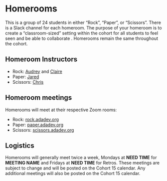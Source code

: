 # Homerooms

This is a group of 24 students in either “Rock”, “Paper”, or “Scissors”. There is a Slack channel for each homeroom. The purpose of your homeroom is to create a “classroom-sized” setting within the cohort for all students to feel seen and be able to collaborate . Homerooms remain the same throughout the cohort.


## Homeroom Instructors

- Rock: [Audrey](mailto:audrey@adadevelopersacademy.org) and [Claire](mailto:claire@adadevelopersacademy.org)
- Paper: [Jared](mailto:jared@adadevelopersacademy.org)
- Scissors: [Chris](mailto:chris@adadevelopersacademy.org)

## Homeroom meetings

Homerooms will meet at their respective Zoom rooms:

- Rock: [rock.adadev.org](rock.adadev.org)
- Paper: [paper.adadev.org](paper.adadev.org)
- Scissors: [scissors.adadev.org](scissors.adadev.org)

## Logistics

Homerooms will generally meet twice a week, Mondays at __NEED TIME__ for __MEETING NAME__ and Fridays at __NEED TIME__ for Retros.  These meetings are subject to change and will be posted on the Cohort 15 calendar.  Any additional meetings will also be posted on the Cohort 15 calendar.